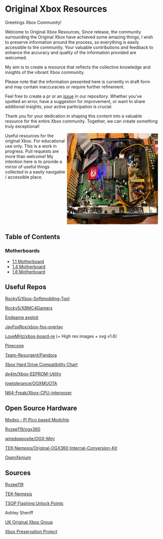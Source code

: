 # Original Xbox Resources

Greetings Xbox Community!

Welcome to Original Xbox Resources,
Since release, the community surrounding the Original Xbox have achieved some amazing things, I wish to preserve information around the process, so everything is easily accessible to the community.
Your valuable contributions and feedback to enhance the accuracy and quality of the information provided are welcomed.


My aim is to create a resource that reflects the collective knowledge and insights of the vibrant Xbox community.


Please note that the information presented here is currently in draft form and may contain inaccuracies or require further refinement.

Feel free to create a pr or an <a href="https://github.com/S33G/og-xbox/issues/new">issue</a> in our repository. Whether you've spotted an error, have a suggestion for improvement, or want to share additional insights, your active participation is crucial.

Thank you for your dedication in shaping this content into a valuable resource for the entire Xbox community. Together, we can create something truly exceptional!

<div style="display: grid; grid-template-columns: 1fr 300px;">
    <div>
        Useful resources for the original Xbox. For educational use only.
        This is a work in progress. Pull requests are more than welcome!
        My intention here is to provide a mirror of useful things collected in a easily navigable / accessible place.
        <br />
    </div>
    <img src="modchips/x3/xecuter-3-chip.webp" width="300px" height="300px"/>
</div>

## Table of Contents

### Motherboards

- [1.1 Motherboard](board/1.1/README.md)
- [1.4 Motherboard](board/1.4/README.md)
- [1.6 Motherboard](board/1.6/README.md)


## Useful Repos
[Rocky5/Xbox-Softmodding-Tool](https://github.com/Rocky5/Xbox-Softmodding-Tool)

[Rocky5/XBMC4Gamers](https://github.com/Rocky5/XBMC4Gamers)

[Endgame exploit](https://github.com/XboxDev/endgame-exploit)

[JayFoxRox/xbox-fps-overlay](https://github.com/JayFoxRox/xbox-fps-overlay)

[LoveMHz/xbox-board-re](https://github.com/LoveMHz/xbox-board-re) (+ High res images + svg v1.6)

[Pinecone](https://github.com/Xbox-Preservation-Project/Pinecone)

[Team-Resurgent/Pandora](https://github.com/Team-Resurgent/Pandora)

[Xbox Hard Drive Compatibility Chart](https://xboxdrives.x-pec.com/?p=list)

[dx4m/Xbox-EEPROM-Utility](https://github.com/dx4m/Xbox-EEPROM-Utility)

[lowtolerance/OGXMUOTA](https://github.com/lowtolerance/OGXMUOTA)

[N64-Freak/Xbox-CPU-interposer](https://github.com/N64-Freak/Xbox-CPU-interposer)


## Open Source Hardware
[Modxo - Pi Pico based Modchip](https://github.com/shalxmva/modxo)

[Ryzee119/ogx360](https://github.com/Ryzee119/ogx360)

[wiredopposite/OGX-Mini](https://github.com/wiredopposite/OGX-Mini)

[TEK-Nemesis/Original-OGX360-Internal-Conversion-Kit](https://github.com/TEK-Nemesis/Original-OGX360-Internal-Conversion-Kit)

[OpenXenium](https://github.com/Ryzee119/OpenXenium)

## Sources
[Ryzee119](https://github.com/Ryzee119)

[TEK-Nemesis](https://github.com/TEK-Nemesis)

[TSOP Flashing Unlock Points](http://www.biline.ca/xbox_solder.htm)

Ashley Sheriff

[UK Original Xbox Group](https://www.facebook.com/groups/620015468348420)

[Xbox Preservation Project](https://github.com/Xbox-Preservation-Project)

